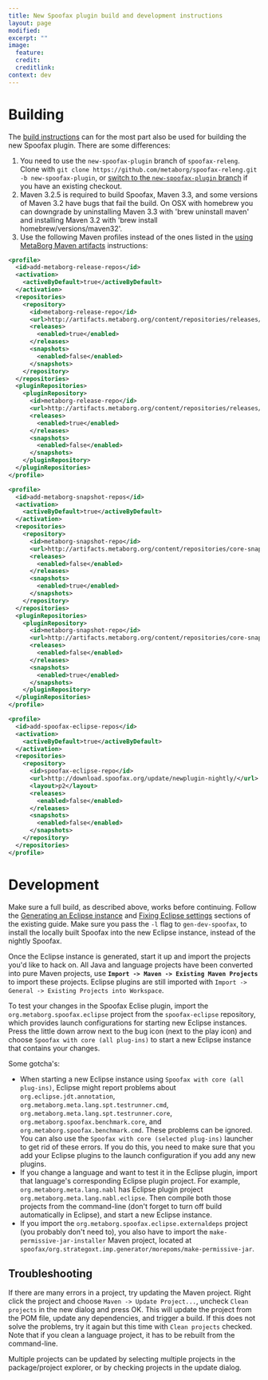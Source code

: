```yaml
---
title: New Spoofax plugin build and development instructions
layout: page
modified:
excerpt: ""
image:
  feature:
  credit:
  creditlink:
context: dev
---
```


# Building

The [build instructions](/dev/build/#building-spoofax-and-strategoxt) can for the most part also be used for building the new Spoofax plugin.
There are some differences:
1. You need to use the `new-spoofax-plugin` branch of `spoofax-releng`. Clone with `git clone https://github.com/metaborg/spoofax-releng.git -b new-spoofax-plugin`, or [switch to the `new-spoofax-plugin` branch](/dev/build/#switching-to-a-different-branch) if you have an existing checkout.
2. Maven 3.2.5 is required to build Spoofax, Maven 3.3, and some versions of Maven 3.2 have bugs that fail the build. On OSX with homebrew you can downgrade by uninstalling Maven 3.3 with 'brew uninstall maven' and installing Maven 3.2 with 'brew install homebrew/versions/maven32'.
3. Use the following Maven profiles instead of the ones listed in the [using MetaBorg Maven artifacts](/dev/maven/#using-metaborg-maven-artifacts) instructions:
```xml
<profile>
  <id>add-metaborg-release-repos</id>
  <activation>
    <activeByDefault>true</activeByDefault>
  </activation>
  <repositories>
    <repository>
      <id>metaborg-release-repo</id>
      <url>http://artifacts.metaborg.org/content/repositories/releases/</url>
      <releases>
        <enabled>true</enabled>
      </releases>
      <snapshots>
        <enabled>false</enabled>
      </snapshots>
    </repository>
  </repositories>
  <pluginRepositories>
    <pluginRepository>
      <id>metaborg-release-repo</id>
      <url>http://artifacts.metaborg.org/content/repositories/releases/</url>
      <releases>
        <enabled>true</enabled>
      </releases>
      <snapshots>
        <enabled>false</enabled>
      </snapshots>
    </pluginRepository>
  </pluginRepositories>
</profile>

<profile>
  <id>add-metaborg-snapshot-repos</id>
  <activation>
    <activeByDefault>true</activeByDefault>
  </activation>
  <repositories>
    <repository>
      <id>metaborg-snapshot-repo</id>
      <url>http://artifacts.metaborg.org/content/repositories/core-snapshots/</url>
      <releases>
        <enabled>false</enabled>
      </releases>
      <snapshots>
        <enabled>true</enabled>
      </snapshots>
    </repository>
  </repositories>
  <pluginRepositories>
    <pluginRepository>
      <id>metaborg-snapshot-repo</id>
      <url>http://artifacts.metaborg.org/content/repositories/core-snapshots/</url>
      <releases>
        <enabled>false</enabled>
      </releases>
      <snapshots>
        <enabled>true</enabled>
      </snapshots>
    </pluginRepository>
  </pluginRepositories>
</profile>

<profile>
  <id>add-spoofax-eclipse-repos</id>
  <activation>
    <activeByDefault>true</activeByDefault>
  </activation>
  <repositories>
    <repository>
      <id>spoofax-eclipse-repo</id>
      <url>http://download.spoofax.org/update/newplugin-nightly/</url>
      <layout>p2</layout>
      <releases>
        <enabled>false</enabled>
      </releases>
      <snapshots>
        <enabled>false</enabled>
      </snapshots>
    </repository>
  </repositories>
</profile>
```

# Development

Make sure a full build, as described above, works before continuing. Follow the [Generating an Eclipse instance](/dev/develop/#generating-an-eclipse-instance) and [Fixing Eclipse settings](/dev/develop/#fixing-eclipse-settings) sections of the existing guide. Make sure you pass the `-l` flag to `gen-dev-spoofax`, to install the locally built Spoofax into the new Eclipse instance, instead of the nightly Spoofax.

Once the Eclipse instance is generated, start it up and import the projects you'd like to hack on. All Java and language projects have been converted into pure Maven projects, use **`Import -> Maven -> Existing Maven Projects`** to import these projects. Eclipse plugins are still imported with `Import -> General -> Existing Projects into Workspace`.

To test your changes in the Spoofax Eclise plugin, import the `org.metaborg.spoofax.eclipse` project from the `spoofax-eclipse` repository, which provides launch configurations for starting new Eclipse instances. Press the little down arrow next to the bug icon (next to the play icon) and choose `Spoofax with core (all plug-ins)` to start a new Eclipse instance that contains your changes.

Some gotcha's:

* When starting a new Eclipse instance using `Spoofax with core (all plug-ins)`, Eclipse might report problems about `org.eclipse.jdt.annotation`, `org.metaborg.meta.lang.spt.testrunner.cmd`, `org.metaborg.meta.lang.spt.testrunner.core`, `org.metaborg.spoofax.benchmark.core`, and `org.metaborg.spoofax.benchmark.cmd`. These problems can be ignored. You can also use the `Spoofax with core (selected plug-ins)` launcher to get rid of these errors. If you do this, you need to make sure that you add your Eclipse plugins to the launch configuration if you add any new plugins.
* If you change a language and want to test it in the Eclipse plugin, import that language's corresponding Eclipse plugin project. For example, `org.metaborg.meta.lang.nabl` has Eclipse plugin project `org.metaborg.meta.lang.nabl.eclipse`. Then compile both those projects from the command-line (don't forget to turn off build automatically in Eclipse), and start a new Eclipse instance.
* If you import the `org.metaborg.spoofax.eclipse.externaldeps` project (you probably don't need to), you also have to import the `make-permissive-jar-installer` Maven project, located at `spoofax/org.strategoxt.imp.generator/morepoms/make-permissive-jar`.

## Troubleshooting

If there are many errors in a project, try updating the Maven project. Right click the project and choose `Maven -> Update Project...`, uncheck `Clean projects` in the new dialog and press OK. This will update the project from the POM file, update any dependencies, and trigger a build. If this does not solve the problems, try it again but this time with `Clean projects` checked. Note that if you clean a language project, it has to be rebuilt from the command-line.

Multiple projects can be updated by selecting multiple projects in the package/project explorer, or by checking projects in the update dialog.
